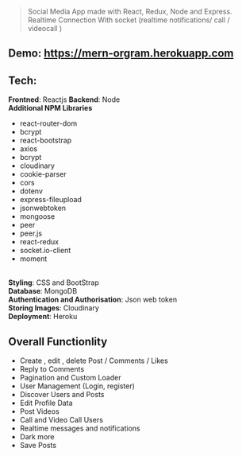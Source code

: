 > Social Media App made with React, Redux, Node and Express. Realtime Connection With socket (realtime notifications/ call / videocall )

## Demo: https://mern-orgram.herokuapp.com

## Tech:
<b>Frontned</b>: Reactjs
<b>Backend</b>: Node 
<br>
<b>Additional NPM Libraries</b>
  - react-router-dom
  - bcrypt
  - react-bootstrap
  - axios
  - bcrypt
  - cloudinary
  - cookie-parser
  - cors
  - dotenv
  - express-fileupload
  - jsonwebtoken
  - mongoose
  - peer
  - peer.js
  - react-redux
  - socket.io-client
  - moment
  
 
<br>
<b>Styling</b>: CSS and BootStrap
<br>
<b>Database</b>: MongoDB
<br>
<b>Authentication and Authorisation</b>: Json web token 
<br>
<b>Storing Images</b>: Cloudinary 
<br>
<b>Deployment</b>: Heroku

## Overall Functionlity
- Create , edit , delete Post / Comments / Likes 
- Reply to Comments
- Pagination and Custom Loader 
- User Management (Login, register) 
- Discover Users and Posts 
- Edit Profile Data 
- Post Videos 
- Call and Video Call Users
- Realtime messages and notifications
- Dark more
- Save Posts 
